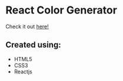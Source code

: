 # React Color Generator

Check it out [here!](https://ianbrdeguzman.github.io/react-color-generator/)

## Created using:

-   HTML5
-   CSS3
-   Reactjs
